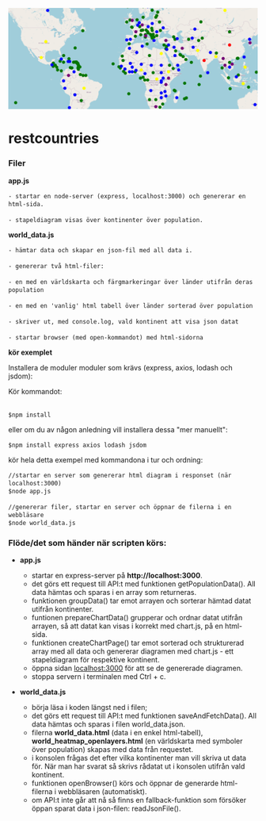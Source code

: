 ![world map](https://github.com/mattische/exempel-datainsamling/blob/a37687a467e52101b2791fb316958db59f6ae1af/images/world_map.png)

# restcountries



### Filer


**app.js**

```
- startar en node-server (express, localhost:3000) och genererar en html-sida.

- stapeldiagram visas över kontinenter över population.
```


**world_data.js**

```
- hämtar data och skapar en json-fil med all data i.

- genererar två html-filer: 

- en med en världskarta och färgmarkeringar över länder utifrån deras population

- en med en 'vanlig' html tabell över länder sorterad över population

- skriver ut, med console.log, vald kontinent att visa json datat

- startar browser (med open-kommandot) med html-sidorna
````



**kör exemplet**

Installera de moduler moduler som krävs (express, axios, lodash och jsdom):

Kör kommandot:

```

$npm install

```

eller om du av någon anledning vill installera dessa "mer manuellt":

```
$npm install express axios lodash jsdom
```

kör hela detta exempel med kommandona i tur och ordning:



```
//startar en server som genererar html diagram i responset (när localhost:3000)
$node app.js

//genererar filer, startar en server och öppnar de filerna i en webbläsare
$node world_data.js

```

### Flöde/det som händer när scripten körs:

- **app.js**
  
  - startar en express-server på **http://localhost:3000**.
  - det görs ett request till API:t med funktionen getPopulationData(). All data hämtas och sparas i en array som returneras.
  - funktionen groupData() tar emot arrayen och sorterar hämtad datat utifrån kontinenter.
  - funtionen prepareChartData() grupperar och ordnar datat utifrån arrayen, så att datat kan visas i korrekt med chart.js, på en html-sida.
  - funktionen createChartPage() tar emot sorterad och strukturerad array med all data och genererar diagramen med chart.js - ett stapeldiagram för respektive kontinent.
  - öppna sidan <a href="http://localhost:3000/" target="_blank">localhost:3000</a> för att se de genererade diagramen.
  - stoppa servern i terminalen med Ctrl + c.

- **world_data.js** 

  - börja läsa i koden längst ned i filen;
  - det görs ett request till API:t med funktionen saveAndFetchData(). All data hämtas och sparas i filen world_data.json.
  - filerna **world_data.html** (data i en enkel html-tabell), **world_heatmap_openlayers.html** (en världskarta med symboler över population) skapas med data från requestet.
  - i konsolen frågas det efter vilka kontinenter man vill skriva ut data för. När man har svarat så skrivs rådatat ut i konsolen utifrån vald kontinent.
  - funktionen openBrowser() körs och öppnar de generarde html-filerna i webbläsaren (automatiskt).
  - om API:t inte går att nå så finns en fallback-funktion som försöker öppan sparat data i json-filen: readJsonFile().
  
